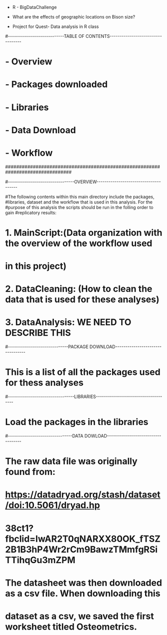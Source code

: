 - R - BigDataChallenge

- What are the effects of geographic locations on Bison size? 

- Project for Quest- Data analysis in R class 

#----------------------------TABLE OF CONTENTS----------------------------------

# - Overview
# - Packages downloaded
# - Libraries
# - Data Download 
# - Workflow 

################################################################################

#---------------------------------OVERVIEW--------------------------------------

#The following contents within this main directory include the packages, 
#libraries, dataset and the workflow that is used in this analysis. For the 
#purpose of this analysis the scripts should be run in the folling order to gain 
#replicatory results:

#    1. MainScript:(Data organization with the overview of the workflow used
#                   in this project)
#
#    2. DataCleaning: (How to clean the data that is used for these analyses)
#
#
#    3. DataAnalysis: WE NEED TO DESCRIBE THIS 

#------------------------------PACKAGE DOWNLOAD---------------------------------

# This is a list of all the packages used for thess analyses

#---------------------------------LIBRARIES-------------------------------------

# Load the packages in the libraries 

#--------------------------------DATA DOWLOAD-----------------------------------

# The raw data file was originally found from:
#     https://datadryad.org/stash/dataset/doi:10.5061/dryad.hp
# 38ct1?fbclid=IwAR2T0qNARXX80OK_fTSZ2B1B3hP4Wr2rCm9BawzTMmfgRSiTTihqGu3mZPM  
# The datasheet was then downloaded as a csv file. When downloading this 
# dataset as a csv, we saved the first worksheet titled Osteometrics. 
  
